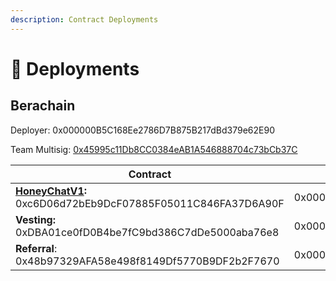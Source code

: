 ```yaml
---
description: Contract Deployments
---
```


# 🫡 Deployments

## Berachain&#x20;

Deployer: 0x000000B5C168Ee2786D7B875B217dBd379e62E90

Team Multisig: [0x45995c11Db8CC0384eAB1A546888704c73bCb37C](https://safe.berachain.com/home?safe=berachain:0x45995c11Db8CC0384eAB1A546888704c73bCb37C)&#x20;

<table><thead><tr><th width="735">Contract</th><th width="368.3333333333333">Address</th><th>Link</th></tr></thead><tbody><tr><td><a href="smart-contracts/leaguetechv1.md"><strong>HoneyChatV1</strong></a><strong>:</strong> 0xc6D06d72bEb9DcF07885F05011C846FA37D6A90F</td><td>0x000000000000000000000000000000</td><td>Explorer</td></tr><tr><td><strong>Vesting:</strong> 0xDBA01ce0fD0B4be7fC9bd386C7dDe5000aba76e8 </td><td>0x000000000000000000000000000000</td><td>Explorer</td></tr><tr><td><strong>Referral</strong>: 0x48b97329AFA58e498f8149Df5770B9DF2b2F7670</td><td>0x000000000000000000000000000000</td><td>Explorer</td></tr></tbody></table>
